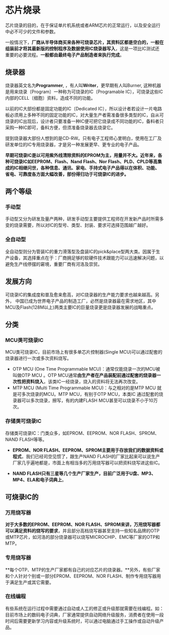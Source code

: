 # 芯片烧录

芯片烧录的目的，在于保证单片机系统或者ARM芯片的正常运行，以及安全运行中必不可少的文件和参数。

一般情况下，**厂商从半导体商买来各种可烧录芯片，其资料区都是空白的，一般在组装前才将其最新版的控制程序及数据使用IC烧录器写入**，这是一项比IC测试还重要的必要流程。**一般都由最终电子产品制造者来执行完成**。

## 烧录器

烧录器英文名为**Programmer**, ，有人叫**Writer**，更早期有人叫Burner, 这种机器是用来烧录〔Program〕一种称为可烧录的IC〔Programable IC〕，可烧录这些IC内部的CELL〔细胞〕资料，造成不同的功能。

以前的IC大部份都是固定功能的IC〔Dedicated IC〕，所以设计者若设计一片电路板必须用上多种不同的固定功能的IC，对大量生产者需准备很多类型的IC，自从可烧录的IC出现后，设计者只要准备一种IC便可把它烧录成不同功能的IC，备料者只采购一种IC即可，备料方便，但须准备烧录器去烧录它。

提到烧录器大部份人想到的是CD-RW。只有电子工程师心里明白，使用在工厂及研发单位的IC专用烧录器，才是另一种发展更早、更专业的电子产品。

**早期可烧录IC是以可用紫外线清除资料的EPROM为主，用量并不大。近年来，各种可烧录IC如EEPROM、Flash、Nand Flash、Nor Flash、PLD、CPLD等高集成的IC相继问世，各种信息、通讯、家电、手持式电子产品得以在体积、功能、省电、可靠度各方面大幅改善，部份得归功于可烧录IC的进步。**

## 两个等级

### 手动型

手动型又分为研发及量产两种，研发手动型主要提供工程师在开发新产品时所需多变的烧录需要，所以对IC的型号、类型、封装、要求可选择范围越广越好。

### 全自动型

全自动型则分为管装IC的重力滑落型及盘装IC的pick&place型两大类。因属于生产设备，其选择重点在于：厂商拥足够的软硬件技术跟能力可以迅速解决问题，以避免生产线停摆的窘境，重要厂商有河洛及崇贸。

## 发展方向

可烧录IC的集成度和普及愈来愈高，对IC烧录器的生产能力要求也越来越高。另外， 中国已成为世界电子产品的制造工厂，必然是烧录器最在需求地区，其中MCU及Flash(128M以上)两类主要IC的巨量烧录更是烧录器发展的战略重点。

## 分类

### MCU类可烧录IC

MCU类可烧录IC，目前市场上有很多单芯片控制器(Single MCU)可以通过配套的烧录器进行一次或多次资料烧写。

* OTP MCU (One Time Programmable MCU)：通常仅能烧录一次的MCU被叫做OTP MCU 。OTP MCU通常**由生产者在产品装配前通过配套的烧录器一次性把资料烧入**，该类IC一经烧录，烧入的资料将无法再次改变。
* MTP MCU (Multi Time Programmable MCU)：与之相对的是MTP MCU 就是可多次烧录的MCU。MTP MCU，有别于OTP MCU，本类IC 通过配套的烧录器可以多次烧录，擦写，有的内建FLASH MCU甚至可以烧录不小于10万次。

### 存储类可烧录IC

存储类可烧录IC：门类众多，如EPROM、EEPROM、NOR FLASH、SPROM、NAND FLASH等等。

* **EPROM、NOR FLASH、EEPROM、SPROM主要用于存放我们的数据资料或程式**，我们已经司空见惯了，跟生产NAND FLASH的厂家比起来可以说生产厂家几乎遍地都是，市面上有相当多的万用烧写器可以把资料烧写进这些IC。

* **NAND FLASH只有三星等几个生产厂家生产，目前广泛用于U盘、MP3、MP4、ELA和电子词典上**。

## 可烧录IC的

### 万用烧写器

**对于大多数的EPROM、EEPROM、NOR FLASH、SPROM来讲，万用烧写器都可以满足资料的烧写的要求**，并且部分高档烧写器甚至支持一些知名品牌的OTP或MTP芯片，如河洛的部分烧录器可以烧写MICROCHIP、EMC等厂家的OTP和MTP。

### 专用烧写器

**每个OTP、MTP的生产厂家都有自己的对应芯片的烧录器。**另外，有些厂家和个人针对个别或一部分EPROM、EEPROM、NOR FLASH、制作专用烧写器用于满足生产或其它需要。

### 在线编程

有些系统在运行过程中需要通过自动或人工的修正或升级那就需要在线编程。如：目前市场上的数码电子词典，厂家通常提供自动网络升级服务，消费者在使用一段时间后需要更新学习内容或升级系统时，可以通过电脑通过手工操作或自动升级产品。